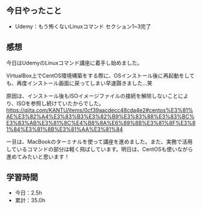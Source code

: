 ## 今日やったこと
- Udemy：もう怖くないLinuxコマンド セクション1~3完了


## 感想
今日はUdemyのLinuxコマンド講座に着手し始めました。

VirtualBox上でCentOS環境構築をする際に、OSインストール後に再起動をしても、再度インストール画面に戻ってしまい早速躓きました...笑

原因は、インストール後もISOイメージファイルの接続を解除しないことにより、ISOを参照し続けていたからでした。
https://qiita.com/KANTU/items/0cf39aacdecc48cda4e2#centos%E3%81%AE%E3%82%A4%E3%83%B3%E3%82%B9%E3%83%88%E3%83%BC%E3%83%AB%E3%81%8C%E4%B8%8A%E6%89%8B%E3%81%8F%E3%81%84%E3%81%8B%E3%81%AA%E3%81%84

一旦は、MacBookのターミナルを使って講座を進めました。また、実務で活用しているコマンドの部分は軽く飛ばしています。明日は、CentOSも使いながら進めてみたいと思います！

## 学習時間
- 今日：2.5h
- 累計：35.0h
